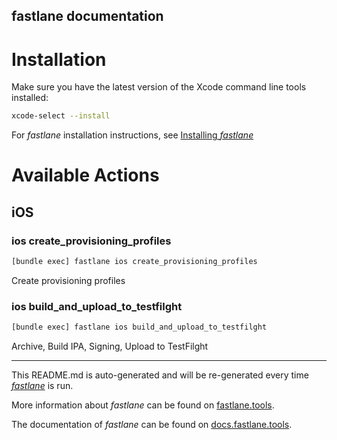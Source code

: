 fastlane documentation
----

# Installation

Make sure you have the latest version of the Xcode command line tools installed:

```sh
xcode-select --install
```

For _fastlane_ installation instructions, see [Installing _fastlane_](https://docs.fastlane.tools/#installing-fastlane)

# Available Actions

## iOS

### ios create_provisioning_profiles

```sh
[bundle exec] fastlane ios create_provisioning_profiles
```

Create provisioning profiles

### ios build_and_upload_to_testfilght

```sh
[bundle exec] fastlane ios build_and_upload_to_testfilght
```

Archive, Build IPA, Signing, Upload to TestFilght

----

This README.md is auto-generated and will be re-generated every time [_fastlane_](https://fastlane.tools) is run.

More information about _fastlane_ can be found on [fastlane.tools](https://fastlane.tools).

The documentation of _fastlane_ can be found on [docs.fastlane.tools](https://docs.fastlane.tools).
